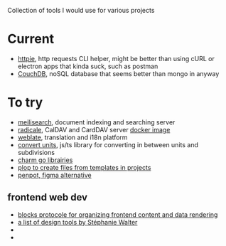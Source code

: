 Collection of tools I would use for various projects

# Current

- [httpie](https://httpie.io/), http requests CLI helper, might be better than using cURL or electron apps that kinda suck, such as postman
- [CouchDB](https://couchdb.apache.org/), noSQL database that seems better than mongo in anyway

# To try

- [meilisearch](https://www.meilisearch.com/), document indexing and searching server
- [radicale](https://radicale.org), CalDAV and CardDAV server [docker image](https://github.com/tomsquest/docker-radicale)
- [weblate](https://weblate.org/fr/), translation and i18n platform
- [convert units](https://www.npmjs.com/package/convert-units/v/3.0.0-beta.3), js/ts library for converting in between units and subdivisions
- [charm go librairies](https://charm.sh/)
- [plop to create files from templates in projects](https://www.npmjs.com/package/plop)
- [penpot, figma alternative](https://github.com/penpot)

## frontend web dev

- [blocks protocole for organizing frontend content and data rendering](https://blockprotocol.org/)
- [a list of design tools by Stéphanie Walter](https://stephaniewalter.design/blog/pixels-of-the-week-february-13-2022/)
- []()
- []()
